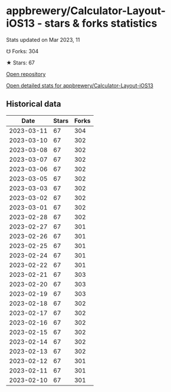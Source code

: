 # appbrewery/Calculator-Layout-iOS13 - stars & forks statistics

Stats updated on Mar 2023, 11

☋ Forks: 304

★ Stars: 67

[Open repository](https://github.com/appbrewery/Calculator-Layout-iOS13)

[Open detailed stats for appbrewery/Calculator-Layout-iOS13](https://reviewgithub.com/rep/appbrewery/Calculator-Layout-iOS13)

## Historical data
| Date | Stars | Forks |
|------|-------|-------|
| 2023-03-11 | 67 | 304 | 
| 2023-03-10 | 67 | 302 | 
| 2023-03-08 | 67 | 302 | 
| 2023-03-07 | 67 | 302 | 
| 2023-03-06 | 67 | 302 | 
| 2023-03-05 | 67 | 302 | 
| 2023-03-03 | 67 | 302 | 
| 2023-03-02 | 67 | 302 | 
| 2023-03-01 | 67 | 302 | 
| 2023-02-28 | 67 | 302 | 
| 2023-02-27 | 67 | 301 | 
| 2023-02-26 | 67 | 301 | 
| 2023-02-25 | 67 | 301 | 
| 2023-02-24 | 67 | 301 | 
| 2023-02-22 | 67 | 301 | 
| 2023-02-21 | 67 | 303 | 
| 2023-02-20 | 67 | 303 | 
| 2023-02-19 | 67 | 303 | 
| 2023-02-18 | 67 | 302 | 
| 2023-02-17 | 67 | 302 | 
| 2023-02-16 | 67 | 302 | 
| 2023-02-15 | 67 | 302 | 
| 2023-02-14 | 67 | 302 | 
| 2023-02-13 | 67 | 302 | 
| 2023-02-12 | 67 | 301 | 
| 2023-02-11 | 67 | 301 | 
| 2023-02-10 | 67 | 301 | 

